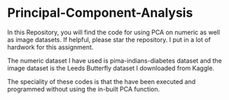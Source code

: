 # Principal-Component-Analysis

In this Repository, you will find the code for using PCA on numeric as well as image datasets. 
If helpful, please star the repository. I put in a lot of hardwork for this assignment.

The numeric dataset I have used is pima-indians-diabetes dataset and the image dataset is the Leeds Butterfly dataset I downloaded from Kaggle.

The speciality of these codes is that the have been executed and programmed without using the in-built PCA function.
